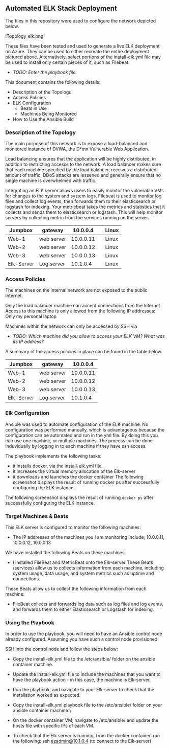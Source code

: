 ## Automated ELK Stack Deployment

The files in this repository were used to configure the network depicted below.

!Topology_elk.png

These files have been tested and used to generate a live ELK deployment on Azure. They can be used to either recreate the entire deployment pictured above. Alternatively, select portions of the install-elk.yml file may be used to install only certain pieces of it, such as Filebeat.

  - _TODO: Enter the playbook file._

This document contains the following details:
- Description of the Topologu
- Access Policies
- ELK Configuration
  - Beats in Use
  - Machines Being Monitored
- How to Use the Ansible Build


### Description of the Topology

The main purpose of this network is to expose a load-balanced and monitored instance of DVWA, the D*mn Vulnerable Web Application.

Load balancing ensures that the application will be highly distributed, in addition to restricting accesss to the network. A load balancer makes sure that each machine specified by the load balancer, receives a distributed amount of traffic. DDoS attacks are lessened and generally ensure that no single machine is overwhelmed with traffic. 

Integrating an ELK server allows users to easily monitor the vulnerable VMs for changes to the system and system logs.
Filebeat is used to monitor log files and collect log events, then forwards them to their elasticsearch or logstash for indexing. 
Your metricbeat takes the metrics and statistics that it collects and sends them to elasticsearch or logstash. This will help monitor servers by collecting metric from the services running on the server. 

| Jumpbox    | gateway    | 10.0.0.4  |   | Linux |
|------------|------------|-----------|---|-------|
| Web-1      | web server | 10.0.0.11 |   | Linux |
| Web-2      | web server | 10.0.0.12 |   | Linux |
| Web-3      | web server | 10.0.0.13 |   | Linux |
| Elk-Server | Log server | 10.1.0.4  |   | Linux |

### Access Policies

The machines on the internal network are not exposed to the public Internet. 

Only the load balancer machine can accept connections from the Internet. Access to this machine is only allowed from the following IP addresses:
Only my personal laptop

Machines within the network can only be accessed by SSH via
- _TODO: Which machine did you allow to access your ELK VM? What was its IP address?_

A summary of the access policies in place can be found in the table below.

| Jumpbox    | gateway    | 10.0.0.4  |
|------------|------------|-----------|
| Web-1      | web server | 10.0.0.11 |
| Web-2      | web server | 10.0.0.12 |
| Web-3      | web server | 10.0.0.13 |
| Elk-Server | Log server | 10.1.0.4  | 

### Elk Configuration

Ansible was used to automate configuration of the ELK machine. No configuration was performed manually, which is advantageous because
the configuration can be automated and run in the yml file. By doing this you can use one machine, or multiple machines. The process can be done induvidually by logging in to each machine if they have ssh access. 

The playbook implements the following tasks:
- it installs docker, via the install-elk.yml file
- it increases the virtual memory allocation of the Elk-server
- it downloads and launches the docker container The following screenshot displays the result of running docker ps after successfully configuring the ELK instance.

The following screenshot displays the result of running `docker ps` after successfully configuring the ELK instance.


### Target Machines & Beats
This ELK server is configured to monitor the following machines:
- The IP addresses of the machines you I am monitoring include; 10.0.0.11, 10.0.0.12, 10.0.0.13

We have installed the following Beats on these machines:
- I installed FileBeat and MetricBeat onto the Elk-server These Beats (services) allow us to collects information from each machine, including system usage, data usage, and system metrics such as uptime and connections.

These Beats allow us to collect the following information from each machine:
- FileBeat collects and forwards log data such as log files and log events, and forwards them to either Elasticsearch or Logstash for indexing.

### Using the Playbook
In order to use the playbook, you will need to have an Ansible control node already configured. Assuming you have such a control node provisioned: 

SSH into the control node and follow the steps below:
- Copy the install-elk.yml file to the /etc/ansible/ folder on the ansible container machine.
- Update the install-elk.yml file to include the machines that you want to have the playbook action - in this case, the machine is Elk-server.
- Run the playbook, and navigate to your Elk-server to check that the installation worked as expected.

- Copy the install-elk.yml playbook file to the /etc/ansible/ folder on your ansible container machine.\
- On the docker container VM, navigate to /etc/ansible/ and update the hosts file with specific IPs of each VM.
- To check that the Elk server is running, from the docker container, run the following: ssh azadmin@10.1.0.4 (to connect to the Elk-server)
